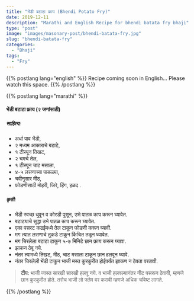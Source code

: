 ```yaml
---
title: "भेंडी बटाटा फ्राय (Bhendi Potato Fry)"
date: 2019-12-11
description: "Marathi and English Recipe for bhendi batata fry bhaji"
type: "post"
image: "images/masonary-post/bhendi-batata-fry.jpg"
slug: "bhendi-batata-fry"
categories: 
  - "Bhaji"
tags:
  - "Fry"
---
```



{{% postlang lang="english" %}} 
 Recipe coming soon in English... Please watch this space. 
 {{% /postlang %}}







{{% postlang lang="marathi" %}}



#### भेंडी बटाटा फ्राय (२ जणांसाठी)



##### साहित्य: 

- अर्धा पाव भेंडी,
- २ मध्यम आकाराचे बटाटे,
- १ टीस्पून तिखट,
- २ चमचे तेल,
- १ टीस्पून चाट मसाला,
- ४-५ लसणाच्या पाकळ्या,
- चवीनुसार मीठ,
- फोडणीसाठी मोहरी, जिरे, हिंग, हळद .

##### कृती: 

- भेंडी स्वच्छ धुवून व कोरडी पुसून, उभे पातळ काप करून घ्यावेत.
- बटाट्याचे सुद्धा उभे पातळ काप करून घ्यावेत.
- एका पसरट कढईमध्ये तेल टाकून फोडणी करून घ्यावी.
- मग त्यात लसणाचे तुकडे टाकून किंचित तळून घ्यावेत.
- मग चिरलेला बटाटा टाकून ५-७ मिनिटे छान फ्राय करून घ्यावा.
- झाकण ठेवू नये.
- नंतर त्यामध्ये तिखट, मीठ, चाट मसाला टाकून छान हलवून घ्यावे.
- नंतर चिरलेली भेंडी टाकून भाजी मस्त कुरकुरीत होईपर्यंत झाकण न ठेवता परतावी.

> **टीप:** भाजी जास्त सारखी सारखी हलवू नये. व भाजी हलवल्यानंतर नीट पसरून ठेवावी, म्हणजे छान कुरकुरीत होते.
तसेच भाजी लो फ्लेम वर करावी म्हणजे अधिक चविष्ट लागते.

 {{% /postlang %}}
